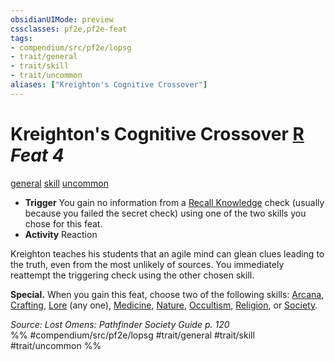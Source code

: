 ```yaml
---
obsidianUIMode: preview
cssclasses: pf2e,pf2e-feat
tags:
- compendium/src/pf2e/lopsg
- trait/general
- trait/skill
- trait/uncommon
aliases: ["Kreighton's Cognitive Crossover"]
---
```

# Kreighton's Cognitive Crossover  [R](rules/core-rulebook/chapter-9-playing-the-game.md#Actions "Reaction") *Feat 4*  
[general](rules/traits/general.md "General Feat Trait")  [skill](rules/traits/skill.md "Skill Feat Trait")  [uncommon](rules/traits/uncommon.md "Uncommon Rarity Trait")  

- **Trigger** You gain no information from a [Recall Knowledge](rules/actions/recall-knowledge.md) check (usually because you failed the secret check) using one of the two skills you chose for this feat.
- **Activity** Reaction

Kreighton teaches his students that an agile mind can glean clues leading to the truth, even from the most unlikely of sources. You immediately reattempt the triggering check using the other chosen skill.

**Special.** When you gain this feat, choose two of the following skills: [Arcana](compendium/skills.md#Arcana), [Crafting](compendium/skills.md#Crafting), [Lore](compendium/skills.md#Lore) (any one), [Medicine](compendium/skills.md#Medicine), [Nature](compendium/skills.md#Nature), [Occultism](compendium/skills.md#Occultism), [Religion](compendium/skills.md#Religion), or [Society](compendium/skills.md#Society).

*Source: Lost Omens: Pathfinder Society Guide p. 120*  
%% #compendium/src/pf2e/lopsg #trait/general #trait/skill #trait/uncommon %%